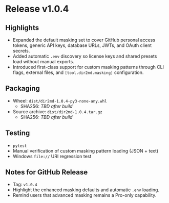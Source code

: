 # Release v1.0.4

## Highlights
- Expanded the default masking set to cover GitHub personal access tokens, generic API keys, database URLs, JWTs, and OAuth client secrets.
- Added automatic `.env` discovery so license keys and shared presets load without manual exports.
- Introduced first-class support for custom masking patterns through CLI flags, external files, and `[tool.dir2md.masking]` configuration.

## Packaging
- Wheel: `dist/dir2md-1.0.4-py3-none-any.whl`
  - SHA256: _TBD after build_
- Source archive: `dist/dir2md-1.0.4.tar.gz`
  - SHA256: _TBD after build_

## Testing
- `pytest`
- Manual verification of custom masking pattern loading (JSON + text)
- Windows `file://` URI regression test

## Notes for GitHub Release
- Tag: `v1.0.4`
- Highlight the enhanced masking defaults and automatic `.env` loading.
- Remind users that advanced masking remains a Pro-only capability.
